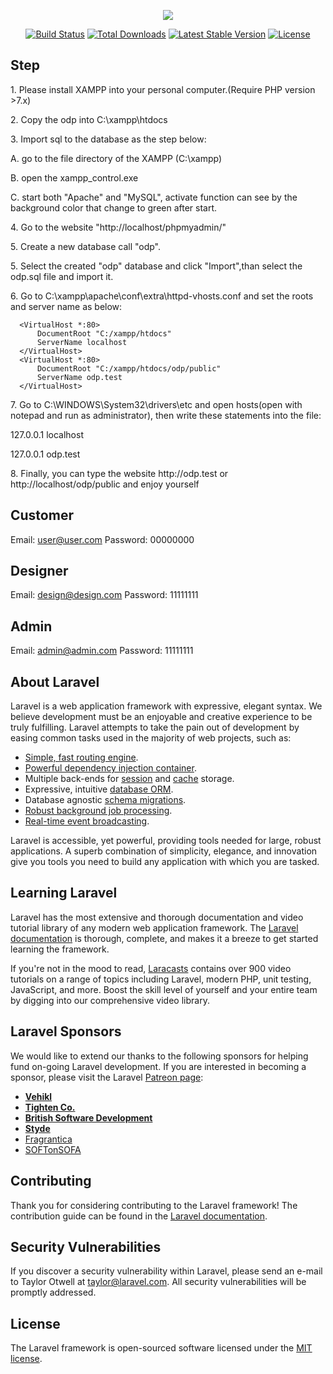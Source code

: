 <p align="center"><img src="https://laravel.com/assets/img/components/logo-laravel.svg"></p>

<p align="center">
<a href="https://travis-ci.org/laravel/framework"><img src="https://travis-ci.org/laravel/framework.svg" alt="Build Status"></a>
<a href="https://packagist.org/packages/laravel/framework"><img src="https://poser.pugx.org/laravel/framework/d/total.svg" alt="Total Downloads"></a>
<a href="https://packagist.org/packages/laravel/framework"><img src="https://poser.pugx.org/laravel/framework/v/stable.svg" alt="Latest Stable Version"></a>
<a href="https://packagist.org/packages/laravel/framework"><img src="https://poser.pugx.org/laravel/framework/license.svg" alt="License"></a>
</p>

## Step
<p>1. Please install XAMPP into your personal computer.(Require PHP version >7.x)</p>
<p>2. Copy the odp into C:\xampp\htdocs</p>
<p>3. Import sql to the database as the step below:</p>
<p>	A. go to the file directory of the XAMPP (C:\xampp)</p>
<p>	B. open the xampp_control.exe</p>
<p>	C. start both "Apache" and "MySQL", activate function can see by the background color that change to green after start.</p>
<p>4. Go to the website "http://localhost/phpmyadmin/"</p>
<p>5. Create a new database call "odp".</p>
<p>5. Select the created "odp" database and click "Import",than select the odp.sql file and import it.</p>
<p>6. Go to C:\xampp\apache\conf\extra\httpd-vhosts.conf and set the roots and server name as below:</p>

      <VirtualHost *:80>
          DocumentRoot "C:/xampp/htdocs"
          ServerName localhost
      </VirtualHost>
      <VirtualHost *:80>
          DocumentRoot "C:/xampp/htdocs/odp/public"
          ServerName odp.test
      </VirtualHost>

<p>7. Go to C:\WINDOWS\System32\drivers\etc and open hosts(open with notepad and run as administrator), then write these statements into the file:</p>
      <p>127.0.0.1 localhost</p>
      <p>127.0.0.1 odp.test</p>
<p>8. Finally, you can type the website http://odp.test or http://localhost/odp/public and enjoy yourself</p>

## Customer
Email: user@user.com
Password: 00000000

## Designer
Email: design@design.com
Password: 11111111

## Admin
Email: admin@admin.com
Password: 11111111

## About Laravel

Laravel is a web application framework with expressive, elegant syntax. We believe development must be an enjoyable and creative experience to be truly fulfilling. Laravel attempts to take the pain out of development by easing common tasks used in the majority of web projects, such as:

- [Simple, fast routing engine](https://laravel.com/docs/routing).
- [Powerful dependency injection container](https://laravel.com/docs/container).
- Multiple back-ends for [session](https://laravel.com/docs/session) and [cache](https://laravel.com/docs/cache) storage.
- Expressive, intuitive [database ORM](https://laravel.com/docs/eloquent).
- Database agnostic [schema migrations](https://laravel.com/docs/migrations).
- [Robust background job processing](https://laravel.com/docs/queues).
- [Real-time event broadcasting](https://laravel.com/docs/broadcasting).

Laravel is accessible, yet powerful, providing tools needed for large, robust applications. A superb combination of simplicity, elegance, and innovation give you tools you need to build any application with which you are tasked.

## Learning Laravel

Laravel has the most extensive and thorough documentation and video tutorial library of any modern web application framework. The [Laravel documentation](https://laravel.com/docs) is thorough, complete, and makes it a breeze to get started learning the framework.

If you're not in the mood to read, [Laracasts](https://laracasts.com) contains over 900 video tutorials on a range of topics including Laravel, modern PHP, unit testing, JavaScript, and more. Boost the skill level of yourself and your entire team by digging into our comprehensive video library.

## Laravel Sponsors

We would like to extend our thanks to the following sponsors for helping fund on-going Laravel development. If you are interested in becoming a sponsor, please visit the Laravel [Patreon page](http://patreon.com/taylorotwell):

- **[Vehikl](http://vehikl.com)**
- **[Tighten Co.](https://tighten.co)**
- **[British Software Development](https://www.britishsoftware.co)**
- **[Styde](https://styde.net)**
- [Fragrantica](https://www.fragrantica.com)
- [SOFTonSOFA](https://softonsofa.com/)

## Contributing

Thank you for considering contributing to the Laravel framework! The contribution guide can be found in the [Laravel documentation](http://laravel.com/docs/contributions).

## Security Vulnerabilities

If you discover a security vulnerability within Laravel, please send an e-mail to Taylor Otwell at taylor@laravel.com. All security vulnerabilities will be promptly addressed.

## License

The Laravel framework is open-sourced software licensed under the [MIT license](http://opensource.org/licenses/MIT).
